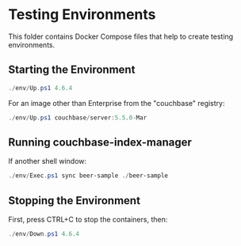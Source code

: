 # Testing Environments

This folder contains Docker Compose files that help to create
testing environments.

## Starting the Environment

```powershell
./env/Up.ps1 4.6.4
```

For an image other than Enterprise from the "couchbase" registry:

```powershell
./env/Up.ps1 couchbase/server:5.5.0-Mar
```

## Running couchbase-index-manager

If another shell window:

```powershell
./env/Exec.ps1 sync beer-sample ./beer-sample
```

## Stopping the Environment

First, press CTRL+C to stop the containers, then:

```powershell
./env/Down.ps1 4.6.4
```
